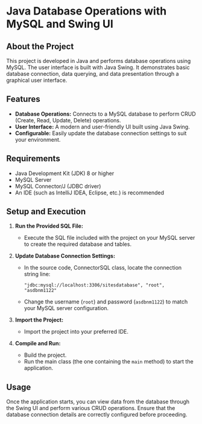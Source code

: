 # Java Database Operations with MySQL and Swing UI

## About the Project

This project is developed in Java and performs database operations using MySQL. The user interface is built with Java Swing. It demonstrates basic database connection, data querying, and data presentation through a graphical user interface.

## Features

- **Database Operations:** Connects to a MySQL database to perform CRUD (Create, Read, Update, Delete) operations.
- **User Interface:** A modern and user-friendly UI built using Java Swing.
- **Configurable:** Easily update the database connection settings to suit your environment.

## Requirements

- Java Development Kit (JDK) 8 or higher
- MySQL Server
- MySQL Connector/J (JDBC driver)
- An IDE (such as IntelliJ IDEA, Eclipse, etc.) is recommended

## Setup and Execution

1. **Run the Provided SQL File:**
   - Execute the SQL file included with the project on your MySQL server to create the required database and tables.

2. **Update Database Connection Settings:**
   - In the source code, ConnectorSQL class, locate the connection string line:
     ```
     "jdbc:mysql://localhost:3306/sitesdatabase", "root", "asdbnm1122"
     ```
   - Change the username (`root`) and password (`asdbnm1122`) to match your MySQL server configuration.

3. **Import the Project:**
   - Import the project into your preferred IDE.

4. **Compile and Run:**
   - Build the project.
   - Run the main class (the one containing the `main` method) to start the application.

## Usage

Once the application starts, you can view data from the database through the Swing UI and perform various CRUD operations. Ensure that the database connection details are correctly configured before proceeding.



